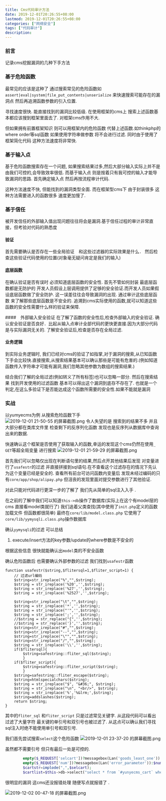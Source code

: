 ```yaml
---
title: Cms代码审计方法
date: 2019-12-01T20:26:55+08:00
lastmod: 2019-12-01T20:26:55+08:00
categories: ["网络安全"]
tags: ["代码审计"]
description:
---
```

### 前言
记录cms挖掘漏洞的几种下手方法


### 基于危险函数
最常见的应该是这种了 通过搜索常见的危险函数如`assert|eval|system|file_put_contents|unserialize`
 来快速搜索可能存在的漏洞点 然后再追溯函数参数的引入位置.
 
寻找速度很快. 
能直接找到的漏洞比较低级.
在使用框架的cms上 搜索上述函数基本都应该搜到框架里面去了. 
对框架cms作用不大. 

但如果拥有前置框架知识 则可以用框架内的危险函数 代替上述函数.如thinkphp的 where order等sql函数 如果使用字符串做参数 将不会进行过滤. 同时由于使用了框架简化代码 这种方法速度将非常快.


### 基于输入点
基于危险函数搜索存在一个问题, 如果搜索结果过多,然后大部分输入实际上并不是由我们可控的,会导致效率很低. 
而基于输入点 则是按着只有我可控的输入才能导致漏洞的思路. 首先确定输入点 然后再按流程审计代码. 

这种方法速度不快, 但能找到的漏洞类型全面. 而在框架型cms下 由于封装很多 这种方法需要进入的函数很多 速度更加慢了.


### 基于信任
被开发信任的外部输入值出现问题往往将会是漏洞.基于信任过程的审计非常直接，但考验对代码的熟悉度

#### 验证
首先需要确认是否存在一些全局验证　和这些过滤器的实际效果是什么．
然后检查这些验证代码使用的位置(对象毫无疑问肯定是我们的输入)

#### 底层函数
在确认验证是否有误时 必须知道底层函数的安全性.
首先不管如何封装 最底层函数都是无防护的 开发人员假设上层调用提供了足够的安全验证.而开发人员如果假设底层函数做了安全防护. 这一误差往往会导致漏洞的出现.
通过审计这些底层函数 来了解那些底层函数是不安全的. 追溯到cms实际使用的函数,就可以知道这些函数的安全性需要什么样的验证来保障.


####　外部输入安全验证
在了解了函数的安全性后,检查外部输入的安全验证.
确认安全验证是否良好．比起从输入点审计全部代码的更快更直接.因为大部分代码是与实际漏洞无关的.
了解安全验证后,检查是否存在全局过滤.

#### 业务逻辑
到实际业务逻辑时, 我们已经对cms的验证了如指掌,对于漏洞的搜索,从已知函数下手会比较快.直接搜索,从搜索结果基本可以确认那些是可能有危害的.(例如知道函数传入字符串才可能有漏洞,我们忽略其他参数为数组的搜索结果.)

结合我们了解的全局过滤(例如转义了所有标签)也可以忽略一部分.
然后在搜索结果 找到开发使用的过滤函数 基本可以得出这个漏洞到底存不存在了.
也就是一个判定,在这么多验证下是否能达成这个函数所需要的安全性.如果不能就是漏洞

### 实战
以yumyecms为例
从搜索危险函数下手 
![2019-12-01 21-50-55 的屏幕截图.png](https://i.loli.net/2019/12/01/OmnRiW5qAkP67ef.png)
令人失望的是 搜索到的结果不多 并且大部分都在类库文件里 检查剩下的反序列化函数 发现也是反序列从数据库中查询出来的数据.



快速确认这个框架是否使用了获取输入的函数,幸运的发现这个cms仍然在使用`_
GET`等超全局变量 进行搜索
![2019-12-01 21-59-29 的屏幕截图.png](https://i.loli.net/2019/12/01/rJ59XLDiVy2IcCO.png)

首先我们可以忽略仅出现在判断语句里的结果,然后点开其他结果后发现 对变量进行了`usafestr`的过滤 并直接拼接到sql语句.在不查看这个过滤存在的情况下先认为这个变量已经是安全的. 
查看所有前台可访问函数内变量后 发现未经过编码的只有`core/app/shop/alipay.php`  但沮丧的发现里面对提交参数进行了其他验证.


对此只能对代码进行更深一步的了解了 我们先从简单的sql注入入手 .

在之前的了解中我们可以知道`this->db`操作了数据库(实际上在这个有model层的cms 直接看model类就行了)  我们追着父类查找(其中使用了`init.php`定义的函数加载文件 但函数都很简单)  最终在`core/lib/model.class.php` 它使用了`core/lib/yymysqli.class.php`操作数据库 

确认`yymysqli`的过滤 可以总结

1. execute/insert方法的key参数/update的where参数是不安全的

根据这些信息 很快就能确认出`model`类的不安全函数

确认危险函数后 也需要确认外部参数的过滤 我们找到`usafestr`函数

```
function usafestr($string,$flitersql=1,$fliter_script=1) {
	// 过滤url编码
    $string=str_ireplace("%","",$string);
    $string = str_ireplace('%20','',$string);
    $string = str_ireplace('%27','',$string);
    $string = str_ireplace('%2527','',$string);

	$string=str_ireplace("\t","",$string);
    $string = str_ireplace('*','',$string);
    $string = str_ireplace("'",'',$string);
    $string = str_ireplace(';','',$string);
    //$string = str_replace("{",'',$string);
    //$string = str_replace('}','',$string);
	$string=str_ireplace("#","",$string);
	$string=str_ireplace("--","",$string);
	$string=str_ireplace("\"","",$string);
	$string=str_ireplace("/","",$string);
    $string = str_ireplace('\\','',$string);
	if($flitersql){
		$string=safestring::fliter_sql($string);
		}
	if($fliter_script){
		$string=safestring::fliter_script($string);
		}
	$string=safestring::fliter_escape($string);
	$string=htmlspecialchars($string);
	$string = str_ireplace("$", "&#36;", $string);
	$string = str_ireplace("\n", "<br/>", $string);	
	$string = str_ireplace('%','%&lrm;',$string);
	$string=addslashes($string);
    return $string;
}

```
其中的`fliter_sql` 和`fliter_script` 只是过滤常见关键字.
从这段代码可以看出 过滤了大量字符 最关键的单引号和双引号也被过滤了. 从这点可以确认我们寻找sql注入时绝不能使用单引号和双引号.

我们首先尝试搜索`select`这个危险函数 
![2019-12-01 23-37-20 的屏幕截图.png](https://i.loli.net/2019/12/01/bESAda8WwYgD4TJ.png)

虽然都不需要引号 但只有最后一处是可控的.
```php 
		empty($_REQUEST['selcart'])?messagebox(Lan('goods_least_one')):$selcart=yytrim($_REQUEST['selcart']);
		empty($_REQUEST['num'])?messagebox(Lan('error_parameter')):$numarray=yytrim($_REQUEST['num']);
	    $cartstr=implode(",",$selcart);
	    $cartlist=$this->db->select("select * from `#yunyecms_cart` where userid={$member["id"]} and id in($cartstr) order by addtime desc");

```
很明显的漏洞 这cms还没报错处理 随便写点就报错了 .

![2019-12-02 00-47-18 的屏幕截图.png](https://i.loli.net/2019/12/02/9ecnhR7oTtwSuYH.png)


